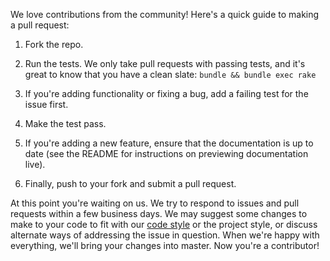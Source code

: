 We love contributions from the community! Here's a quick guide to making a pull
request:

1. Fork the repo.

2. Run the tests. We only take pull requests with passing tests, and it's great
to know that you have a clean slate: `bundle && bundle exec rake`

3. If you're adding functionality or fixing a bug, add a failing test for the
issue first.

4. Make the test pass.

5. If you're adding a new feature, ensure that the documentation is up to date
(see the README for instructions on previewing documentation live).

6. Finally, push to your fork and submit a pull request.

At this point you're waiting on us. We try to respond to issues and pull
requests within a few business days. We may suggest some changes to make to your
code to fit with our [code style] or the project style, or discuss alternate
ways of addressing the issue in question. When we're happy with everything,
we'll bring your changes into master. Now you're a contributor!

[code style]: https://github.com/thoughtbot/guides/tree/master/style
